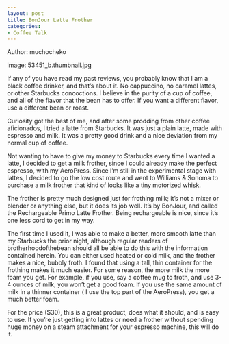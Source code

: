 ```yaml
---
layout: post
title: BonJour Latte Frother
categories:
- Coffee Talk
---
```

Author: muchocheko

image: 53451_b.thumbnail.jpg

If any of you have read my past reviews, you probably know that I am a black coffee drinker, and that’s about it. No cappuccino, no caramel lattes, or other Starbucks concoctions. I believe in the purity of a cup of coffee, and all of the flavor that the bean has to offer. If you want a different flavor, use a different bean or roast.

Curiosity got the best of me, and after some prodding from other coffee aficionados, I tried a latte from Starbucks. It was just a plain latte, made with espresso and milk. It was a pretty good drink and a nice deviation from my normal cup of coffee.

Not wanting to have to give my money to Starbucks every time I wanted a latte, I decided to get a milk frother, since I could already make the perfect espresso, with my AeroPress. Since I’m still in the experimental stage with lattes, I decided to go the low cost route and went to Williams & Sonoma to purchase a milk frother that kind of looks like a tiny motorized whisk.

The frother is pretty much designed just for frothing milk; it’s not a mixer or blender or anything else, but it does its job well. It’s by BonJour, and called the Rechargeable Primo Latte Frother. Being rechargeable is nice, since it’s one less cord to get in my way.

The first time I used it, I was able to make a better, more smooth latte than my Starbucks the prior night, although regular readers of brotherhoodofthebean should all be able to do this with the information contained herein. You can either used heated or cold milk, and the frother makes a nice, bubbly froth. I found that using a tall, thin container for the frothing makes it much easier. For some reason, the more milk the more foam you get. For example, if you use, say a coffee mug to froth, and use 3-4 ounces of milk, you won’t get a good foam. If you use the same amount of milk in a thinner container ( I use the top part of the AeroPress), you get a much better foam.

For the price ($30), this is a great product, does what it should, and is easy to use. If you’re just getting into lattes or need a frother without spending huge money on a steam attachment for your espresso machine, this will do it.
